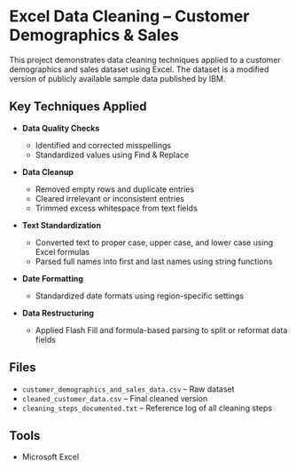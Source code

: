 # Excel Data Cleaning – Customer Demographics & Sales

This project demonstrates data cleaning techniques applied to a customer demographics and sales dataset using Excel. The dataset is a modified version of publicly available sample data published by IBM.

## Key Techniques Applied

- **Data Quality Checks**  
  - Identified and corrected misspellings  
  - Standardized values using Find & Replace  

- **Data Cleanup**  
  - Removed empty rows and duplicate entries  
  - Cleared irrelevant or inconsistent entries  
  - Trimmed excess whitespace from text fields

- **Text Standardization**  
  - Converted text to proper case, upper case, and lower case using Excel formulas  
  - Parsed full names into first and last names using string functions

- **Date Formatting**  
  - Standardized date formats using region-specific settings

- **Data Restructuring**  
  - Applied Flash Fill and formula-based parsing to split or reformat data fields

## Files

- `customer_demographics_and_sales_data.csv` – Raw dataset  
- `cleaned_customer_data.csv` – Final cleaned version  
- `cleaning_steps_documented.txt` – Reference log of all cleaning steps

## Tools

- Microsoft Excel
